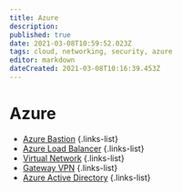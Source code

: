 ```yaml
---
title: Azure
description: 
published: true
date: 2021-03-08T10:59:52.023Z
tags: cloud, networking, security, azure
editor: markdown
dateCreated: 2021-03-08T10:16:39.453Z
---
```


# Azure
- [Azure Bastion](/training/azure/azure_bastion)
{.links-list}
- [Azure Load Balancer](/training/azure/azure_load_balancer)
{.links-list}
- [Virtual Network](/training/azure/virtual_network)
{.links-list}
- [Gateway VPN](/training/azure/gateway_vpn)
{.links-list}
- [Azure Active Directory](/training/azure/azure_active_directory)
{.links-list}